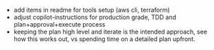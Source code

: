 * add items in readme for tools setup (aws cli, terraform)
* adjust copilot-instructions for production grade, TDD and plan+approval+execute process
* keeping the plan high level and iterate is the intended approach, see how this works out, vs spending time on a detailed plan upfront.
